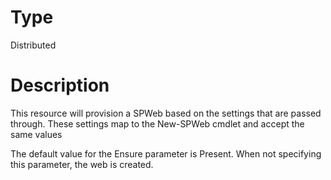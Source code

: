 # Type

Distributed

# Description

This resource will provision a SPWeb based on the settings that are passed
through. These settings map to the New-SPWeb cmdlet and accept the same values

The default value for the Ensure parameter is Present. When not specifying this
parameter, the web is created.
